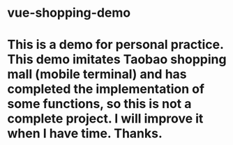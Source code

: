 # vue-shopping-demo
# This is a demo for personal practice. This demo imitates Taobao shopping mall (mobile terminal) and has completed the implementation of some functions, so this is not a complete project. I will improve it when I have time. Thanks.

